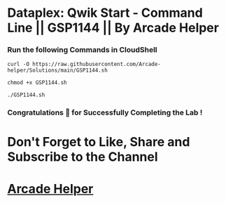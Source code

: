 # Dataplex: Qwik Start - Command Line || GSP1144 || By Arcade Helper

### Run the following Commands in CloudShell
 
```
curl -O https://raw.githubusercontent.com/Arcade-helper/Solutions/main/GSP1144.sh

chmod +x GSP1144.sh

./GSP1144.sh
```

### Congratulations 🎉 for Successfully Completing the Lab !


# Don't Forget to Like, Share and Subscribe to the Channel

# [Arcade Helper](https://www.youtube.com/@ArcadeHelper1418)
